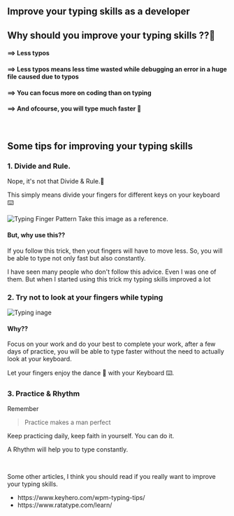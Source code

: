 ## Improve your typing skills as a developer

## Why should you improve your typing skills ??🤔

#### ==> Less typos
#### ==> Less typos means less time wasted while debugging an error in a huge file caused due to typos
#### ==> You can focus more on coding than on typing
#### ==> And ofcourse, you will type much faster 🚀

<br>

## Some tips for improving your typing skills

### 1. Divide and Rule.

Nope, it's not that Divide & Rule.🤭

This simply means divide your fingers for different keys on your keyboard ⌨️

<img src="https://encrypted-tbn0.gstatic.com/images?q=tbn%3AANd9GcT7jGARhiFl213-P2Xnzh8XCWra6XQ4Vnl3TQ&usqp=CAU" alt="Typing Finger Pattern"/>
Take this image as a reference.

#### But, why use this??

If you follow this trick, then yout fingers will have to move less. So, you will be able to type not only fast but also constantly.

I have seen many people who don't follow this advice. Even I was one of them. But when I started using this trick my typing skills improved a lot 


### 2. Try not to look at your fingers while typing

<img src="https://encrypted-tbn0.gstatic.com/images?q=tbn%3AANd9GcRWBtLKht2FhMlLY1gsr5ZVdivypJq94GSFxw&usqp=CAU" alt="Typing inage"/>

#### Why??

Focus on your work and do your best to complete your work, after a few days of practice, you will be able to type faster without the need to actually look at your keyboard.

Let your fingers enjoy the dance 💃 with your Keyboard ⌨️.


### 3. Practice & Rhythm

Remember
> Practice makes a man perfect

Keep practicing daily, keep faith in yourself. You can do it.

A Rhythm will help you to type constantly.

<br>

Some other articles, I think you should read if you really want to improve your typing skills.
 <ul>
  
  <li>https://www.keyhero.com/wpm-typing-tips/</li>
<li>https://www.ratatype.com/learn/</li>
</ul>